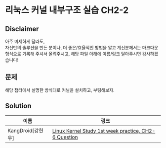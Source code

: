리눅스 커널 내부구조 실습 CH2-2
=========================

Disclaimer
-----------
아주 미세하게 달라도,<br>
자신만의 솔루션을 만든 분이나, 더 좋은/효율적인 방법을 알고 계신분께서는 마크다운 형식으로 기록해 주셔서 올려주시고, 해당 파일 아래에 이름/링크 달아주시면 감사하겠습니다!

문제
----
해당 챕터에서 설명한 방식대로 커널을 설치하고, 부팅해보자.

Solution
---------
|이름|링크|
|--|---|
|KangDroid[강현우]|[Linux Kernel Study 1st week practice, CH2-6 Question](https://github.com/KangDroid/iamroot17_1/blob/master/practice/chapter_02/question_2/kangdroid_sol.md)|
